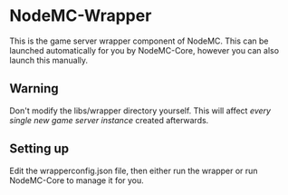 NodeMC-Wrapper
=====

This is the game server wrapper component of NodeMC.
This can be launched automatically for you by NodeMC-Core, however you can also launch this manually.

Warning
-----

Don't modify the libs/wrapper directory yourself. This will affect *every single new game server instance* created afterwards.

Setting up
-----

Edit the wrapperconfig.json file, then either run the wrapper or run NodeMC-Core to manage it for you.